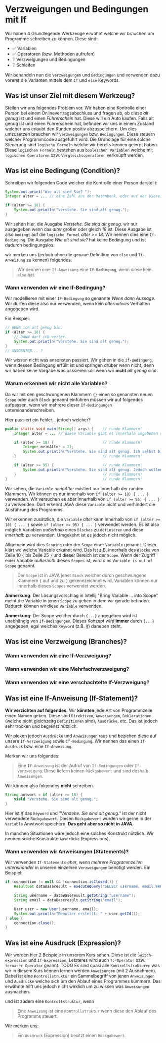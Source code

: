 # Verzweigungen und Bedingungen mit If

Wir haben 4 Grundlegende Werkzeuge erwähnt welche wir brauchen um Programme schreiben zu können.
Diese sind:
* ✅ Variablen 
* ✅ Operatoren (bzw. Methoden aufrufen) 
* ❔ Verzweigungen und Bedingungen
* ❔ Schleifen

Wir behandeln nun die ``Verzweigungen`` und ``Bedingungen`` und verwenden dazu vorerst die Varianten mittels dem ``If`` und ``else`` Keywords.

## Was ist unser Ziel mit diesem Werkzeug?
Stellen wir uns folgendes Problem vor. Wir haben eine Kontrolle einer Person bei einem Onlinevertragsabschluss und fragen ab, ob diese *alt genug* ist und einen *Führerschein* hat. Diese will ein Auto kaufen. Falls alt genug ist und einen Führerschein hat, befinden wir uns in einem Zustand welcher uns erlaubt den Kunden positiv abzuspeichern. Um dies umzusetzen brauchen wir ``Verzweigungen`` bzw. ``Bedingungen``. Diese steuern welcher Programmcode ausgeführt wird. Die Grundlage für eine solche Steuerung sind `logische Formeln` welche wir bereits kennen gelernt haben. Diese ``logischen Formeln`` bestehen aus ``booleschen Variablen`` welche mit ``logischen Operatoren`` bzw. ``Vergleichsoperatoren`` verknüpft werden. 

## Was ist eine Bedingung (Condition)?
Schreiben wir folgenden Code welcher die Kontrolle einer Person darstellt:

```java
System.out.print("Wie alt sind Sie? ");
Integer alter = ... // eine Zahl aus der Datenbank, oder aus der Usereingabe mittels Scanner.

if (alter >= 18) {
    System.out.println("Verstehe. Sie sind alt genug.");
}
```

Wir sehen hier, die Ausgabe *Verstehe. Sie sind alt genug.* wir nur ausgegeben wenn das *alter* größer oder gleich *18* ist. Diese Ausgabe ist also ``bedingt`` auf die ``logische Formel`` *alter >= 18*. Wir nennen dies eine ``If-Bedingung``. Die Ausgabe *Wie alt sind sie?* hat keine Bedingung und ist dadurch bedingungslos.

wir merken uns (jedoch ohne die genaue Definition von ``else`` und ``If-Anweisung`` zu kennen) folgendes:
> Wir nennen eine ``If-Anweisung`` eine **``If-Bedingung``**, wenn diese kein ``else`` hat.

### Wann verwenden wir eine If-Bedingung?
Wir modellieren mit einer ``IF-Bedingung`` so genannte *Wenn dann Aussage*. Wir dürfen diese also nur verwenden, wenn kein *alternatives* Verhalten angegeben wird. 

Ein Beispiel:
```java
// WENN ich alt genug bin, 
if (alter >= 18) {
    // DANN darf ich weiter.
    System.out.println("Verstehe. Sie sind alt genug.");
}
// ANSOSNTEN... ?
```

Wir wissen nicht was ansonsten passiert. Wir gehen in die ``If-Bedingung``, wenn dessen Bedingung erfüllt ist und springen drüber wenn nicht, denn wir haben keine Vorgabe was passieren soll wenn wir **nicht** *alt genug* sind.

### Warum erkennen wir nicht alle Variablen?
Da wir mit den geschwungenen Klammern ``{}`` einen so genannten neuen ``Scope`` oder auch ``Block`` genannt einführen müssen wir auf folgendes aufpassen, wenn wir mehrere dieser ``If-Bedingungen`` untereinanderschreiben.

Hier passiert ein Fehler... jedoch welcher?
```java
public static void main(String[] args) {    // runde Klammern!
    Integer alter = ... // diese Variable gibt es innerhalb umgebenen runden Klammern, bedeutet in der main methode

    if (alter >= 18) {                      // runde Klammern!
        Integer meinAlter = 21;
        System.out.println("Verstehe. Sie sind alt genug. Ich selbst bin " + meinAlter);
    }                                       // runde Klammern!

    if (alter >= 95) {                      // runde Klammern!
        System.out.println("Verstehe. Sie sind alt genug. Jedoch wollen Sie noch Autofahren? Ich selbst bin " + meinAlter);
    }                                       // runde Klammern!
}                                           // runde Klammern!
```

Wir sehen, die ``Variable`` *meinAlter* existiert nur innerhalb der runden Klammern. Wir können es nur innerhalb von ``if (alter >= 18) { ... }`` verwenden. Wir versuchen es aber innerhalb von ``if (alter >= 95) { ... }`` zu verwenden. Dort erkennt JAVA diese ``Variable`` nicht und verhindert die Ausführung des Programms. 

Wir erkennen zusätzlich, die ``Variable`` *alter* kann innerhalb von ``if (alter >= 18) { ... }`` sowie ``if (alter >= 95) { ... }`` verwendet werden. Es ist also möglich Variablen *außerhalb* eines ``Blockes`` zu ``definieren`` und diese *innerhalb* zu verwenden. Umgekehrt ist es jedoch nicht möglich. 

Allgemein wird dies ``Scoping`` oder der ``Scope`` einer ``Variable`` genannt. Dieser klärt wo welche Variable erkannt wird. Das ist z.B. innerhalb des ``Blocks`` von Zeile 10 ``{`` bis Zeile 25 ``}`` und dieser Bereich ist der ``Scope``. Wenn der Zugriff einer Variable *außerhalb* dieses ``Scopes`` ist, wird dies ``Variable is out of Scope`` genannt.

> Der ``Scope`` ist in JAVA jener ``BLock`` welcher durch geschwungene Klammern ``{`` auf und zu ``}`` gekennzeichnet wird. Variablen können nur innerhalb dieses ``Scopes`` verwendet werden.

**Anmerkung:** Der Lösungsvorschlag in Intellij "Bring Variable ... into Scope" meint die Variable in jenen ``Scope`` zu geben in dem wir gerade befinden. Dadurch können wir diese ``Variable`` verwenden. 

**Anmerkung:** Der Scope welcher durch ``{...}`` angegeben wird ist unabhängig von ``If-Bedingungen``. Dieses Konzept wird **immer** durch ``{...}`` angegeben, egal welches ``Keyword`` (z.B. *if*) daneben steht.

## Was ist eine Verzweigung (Branches)?
### Wann verwenden wir eine If-Verzweigung?
### Wann verwenden wir eine Mehrfachverzweigung?
### Wann verwenden wir eine verschachtelte If-Verzweigung?

## Was ist eine If-Anweisung (If-Statement)?
**Wir verzichten auf folgendes.** Wir **könnten** jede Art von Programmzeile einen Namen geben. Diese sind ``Direktiven``, ``Anweisungen``, ``Deklarationen`` (welche nicht gleichzeitg ``Definitionen`` sind), ``Ausdrücke``, etc. Das ist jedoch sehr trocken und begrenzt nützlich.

Wir picken jedoch ``Ausdrücke`` und ``Anweisungen`` raus und beziehen diese auf unsere ``If-Verzweigung`` sowie ``If-Bedingung``. Wir nennen das einen ``If-Ausdruck`` bzw. eine ``If-Anweisung``. 

Merken wir uns folgendes:
> Eine **``If``**``-Anweisung`` ist der Aufruf von ``If-Bedingungen`` oder ``If-Verzweigung``. Diese liefern keinen ``Rückgabewert`` und sind deshalb ``Anweisungen``.

Wir können also folgendes **nicht** schreiben. 
```java
String antwort = if (alter >= 18) {
    yield "Verstehe. Sie sind alt genug.";
}
```
Hier ist *if* das ``Keyword`` und *"Verstehe. Sie sind alt genug."* ist der nicht verwendete ``Rückgabewert``. Diesen ``Rückgabewert`` würden wir gerne in der ``Variable`` Anwtwort speichern. **Das geht aber so nicht in JAVA**.

In manchen Situationen wäre jedoch eine solches Konstrukt nützlich. Wir nennen solche Konstrukte ``Ausdrücke`` (Expressions).

### Wann verwenden wir Anweisungen (Statements)?
Wir verwenden ``If-Statements`` *eher*, wenn *mehrere Programmzeilen untereinander* in unseren einzelnen ``Verzweigungen`` benötigt werden.
Ein Beispiel:

```java
if (connection != null && !connection.isClosed()) {
    ResultSet dataBaseresult = executeQuery("SELECT username, email FROM users WHERE id = 1");

    String username = dataBaseresult.getString("username");
    String email = dataBaseresult.getString("email");

    User user = new User(username, email);
    System.out.println("Benutzer erstellt: " + user.getId());
} else {
    connection.close();
}
```

## Was ist eine Ausdruck (Expression)?
Wir werden hier 2 Beispiele in unserem Kurs sehen. Diese ist die ``Switch-expression`` und ``If-Expression``. Letzteres wird auch ``?:-Operator`` bzw. ``ternärer Operator`` geannt.
 TODO
Es sind quasi alle ``Kontrollstrukturen`` was wir in diesem Kurs kennen lernen werden ``Anweisungen`` (mit 2 Ausnahmen). Dabei ist eine ``Kontrollstruktur`` ein Sammelbegriff von jenen ``Anweisungen`` und ``Ausdrücke`` welche sich um den Ablauf eines Programmes kümmern. Das erwähnte hilft uns jedoch nicht wirklich um zu wissen was ``Anweisungen`` ausmachen. 


und ist zudem eine ``Kontrollstruktur``, wenn
> Eine ``Anweisung`` ist eine ``Kontrollstruktur`` wenn diese den Ablauf des Programms steuert.


Wir merken uns:
> Ein ``Ausdruck`` (Expression) besitzt einen ``Rückgabewert``. 